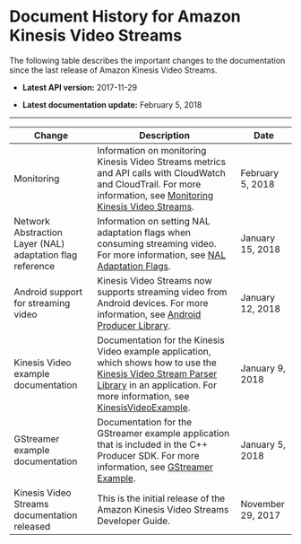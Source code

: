 # Document History for Amazon Kinesis Video Streams<a name="doc-history"></a>

The following table describes the important changes to the documentation since the last release of Amazon Kinesis Video Streams\.

+ **Latest API version:** 2017\-11\-29

+ **Latest documentation update:** February 5, 2018


****  

| Change | Description | Date | 
| --- | --- | --- | 
| Monitoring | Information on monitoring Kinesis Video Streams metrics and API calls with CloudWatch and CloudTrail\. For more information, see [Monitoring Kinesis Video Streams](monitoring.md)\. | February 5, 2018 | 
| Network Abstraction Layer \(NAL\) adaptation flag reference | Information on setting NAL adaptation flags when consuming streaming video\. For more information, see [NAL Adaptation Flags](producer-reference-nal.md)\. | January 15, 2018 | 
| Android support for streaming video | Kinesis Video Streams now supports streaming video from Android devices\. For more information, see [Android Producer Library](producer-sdk-android.md)\. | January 12, 2018 | 
| Kinesis Video example documentation | Documentation for the Kinesis Video example application, which shows how to use the [Kinesis Video Stream Parser Library](parser-library.md) in an application\. For more information, see [KinesisVideoExample](parser-library-write.md#parser-library-write-example)\. | January 9, 2018 | 
| GStreamer example documentation | Documentation for the GStreamer example application that is included in the C\+\+ Producer SDK\. For more information, see [GStreamer Example](examples-gstreamer.md)\. | January 5, 2018 | 
| Kinesis Video Streams documentation released | This is the initial release of the Amazon Kinesis Video Streams Developer Guide\. | November 29, 2017 | 